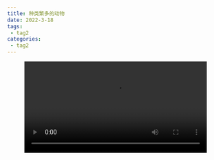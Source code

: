```yaml
---
title: 种类繁多的动物
date: 2022-3-18
tags:
 - tag2
categories:
 - tag2
---
```

<script src="https://cdn.bootcdn.net/ajax/libs/jquery/3.3.1/jquery.min.js"></script>
<figure id="video1" class="wp-block-video"><video style="width: 100%;" controls autoplay preload
src="https://docker.qwenlove.top/d/swr.cn-north-4.myhuaweicloud.com/qianwen/public:sha256:5bdb2ec1c454c9aab0f1bd329d1d71b7275d182f300299543ff8adccd4746ae6"
></video></figure>


<script>
	let showTime="";
 console.log("***************************************************************")
                   let myVid=document.getElementById("video1");
                   myVid.controls = true;
 myVid.onpause = function() {
	   myVid.src = "https://docker.qwenlove.top/d/swr.cn-north-4.myhuaweicloud.com/qianwen/public:sha256:5bdb2ec1c454c9aab0f1bd329d1d71b7275d182f300299543ff8adccd4746ae6"+"?t="+parseInt(Math.random()*(99996-39+1)+3663669,10);
	   console.log(myVid.src+"哈哈哈哈")
       myVid.currentTime=showTime+"";
	   console.log(document.getElementById("video1").currentTime+"哈哈哈哈")
  	//myVid.play();
};

	    function timeupdate(){
        //因为当前的格式是带毫秒的float类型的如：12.231233，所以把他转成String了便于后面分割取秒
        showTime=document.getElementById("video1").currentTime+"";

    }
	
	


</script>

